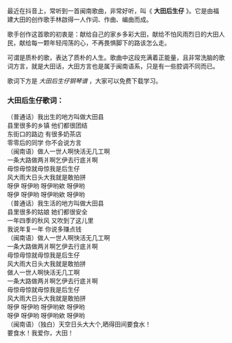 

最近在抖音上，常听到一首闽南歌曲，非常好听，叫《 **大田后生仔** 》。它是由福建大田的创作歌手林啟得一人作词、作曲、编曲而成。

歌手创作这首歌的初衷是：献给自己的家乡多彩大田，献给不怕风雨烈日的大田人民，献给每一颗年轻闯荡的心，不再畏惧脚下的路该怎么走。

可谓是质朴的歌，表达了质朴的人生。歌曲中这段充满着正能量，且非常洗脑的歌词方言，就是大田话，大田方言也是属于闽南语系，只是有一些腔调不同而已。

歌词下方是 _大田后生仔钢琴谱_ ，大家可以免费下载学习。

### 大田后生仔歌词：

（普通话）我出生的地方叫做大田县  
县里很多的乡镇 他们都很团结  
东街口的路边 有很多奶茶店  
零零后的同学 你不会说方言  
（闽南语）做人一世人啊快活无几工啊  
一条大路做两爿啊乞伊去行底爿啊  
毋惊毋惊就毋惊我是后生仔  
风大雨大日头大我就是敢拍拼  
呀伊 呀伊哟 呀伊哟欸 呀伊哟  
呀伊 呀伊哟 呀伊哟欸 呀伊哟  
（普通话）我生活的地方叫做大田县  
县里很多的姑娘 她们都很安全  
一年四季的秋风 又吹到了这儿里  
我说年复一年 你说多赚点钱  
（闽南语）做人一世人啊快活无几工啊  
一条大路做两爿啊乞伊去行底爿啊  
毋惊毋惊就毋惊我是后生仔  
风大雨大日头大我就是敢拍拼  
做人一世人啊快活无几工啊  
一条大路做两爿啊乞伊去行底爿啊  
毋惊毋惊就毋惊我是后生仔  
风大雨大日头大我就是敢拍拼  
呀伊 呀伊哟 呀伊哟欸 呀伊哟  
呀伊 呀伊哟 呀伊哟欸 呀伊哟  
（闽南语）（独白）天空日头大大个,晒得田间要食水！  
要食水！我爱你，大田！

